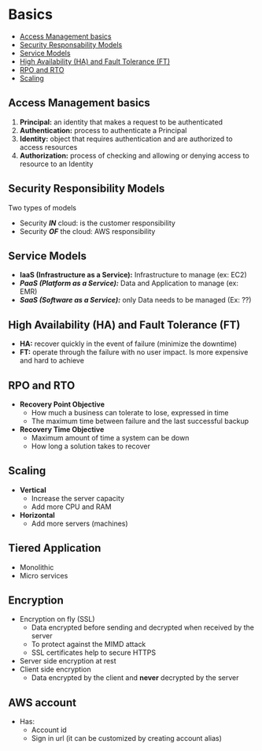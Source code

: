 # Basics

- [Access Management basics](#accesmanagement)
- [Security Responsability Models](#securitymodels)
- [Service Models](#servicemodels)
- [High Availability (HA) and Fault Tolerance (FT)](#ftha)
- [RPO and RTO](#rporto)
- [Scaling](#scaling)

## Access Management basics <a name="accesmanagement"></a>

1. **Principal:** an identity that makes a request to be authenticated
2. **Authentication:** process to authenticate a Principal
3. **Identity:** object that requires authentication and are authorized to access resources
4. **Authorization:** process of checking and allowing or denying access to resource to an Identity

## Security Responsibility Models <a name="securitymodels"></a>

Two types of models

- Security ***IN*** cloud: is the customer responsibility
- Security ***OF*** the cloud: AWS responsibility

## Service Models <a name="servicemodels"></a>

- **IaaS (Infrastructure as a Service):** Infrastructure to manage (ex: EC2)
- ***PaaS (Platform as a Service):*** Data and Application to manage (ex: EMR)
- ***SaaS (Software as a Service):*** only Data needs to be managed (Ex: ??)

## High Availability (HA) and Fault Tolerance (FT) <a name="ftha"></a>

- **HA:** recover quickly in the event of failure (minimize the downtime)
- **FT:** operate through the failure with no user impact. Is more expensive and hard to achieve

## RPO and RTO <a name="rporto"></a>

- **Recovery Point Objective**
  - How much a business can tolerate to lose, expressed in time
  - The maximum time between failure and the last successful backup
- **Recovery Time Objective**
  - Maximum amount of time a system can be down
  - How long a solution takes to recover

## Scaling <a name="scaling"></a>

- **Vertical**
  - Increase the server capacity
  - Add more CPU and RAM
- **Horizontal**
  - Add more servers (machines)

## Tiered Application <a name="tiered"></a>

- Monolithic
- Micro services

## Encryption <a name="encryption"></a>

- Encryption on fly (SSL)
  - Data encrypted before sending and decrypted when received by the server
  - To protect against the MIMD attack
  - SSL certificates help to secure HTTPS
- Server side encryption at rest
- Client side encryption
  - Data encrypted by the client and **never** decrypted by the server

## AWS account

- Has:
  - Account id
  - Sign in url (it can be customized by creating account alias)